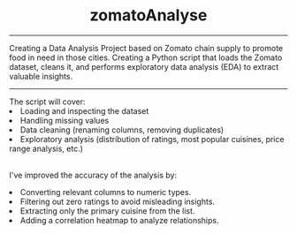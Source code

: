<h1 align="center">zomatoAnalyse</h1>
<hr>

Creating a Data Analysis Project based on Zomato chain supply to promote food in need in those cities.
Creating a Python script that loads the Zomato dataset, cleans it, and performs exploratory data analysis (EDA) to extract valuable insights. 
<hr>
The script will cover:


<li>Loading and inspecting the dataset</li>
<li>Handling missing values</li>
<li>Data cleaning (renaming columns, removing duplicates)</li>
<li>Exploratory analysis (distribution of ratings, most popular cuisines, price range analysis, etc.)</li>
<br>



I've improved the accuracy of the analysis by:

<li>Converting relevant columns to numeric types.</li>
<li>Filtering out zero ratings to avoid misleading insights.</li>
<li>Extracting only the primary cuisine from the list.</li>
<li>Adding a correlation heatmap to analyze relationships.</li>

